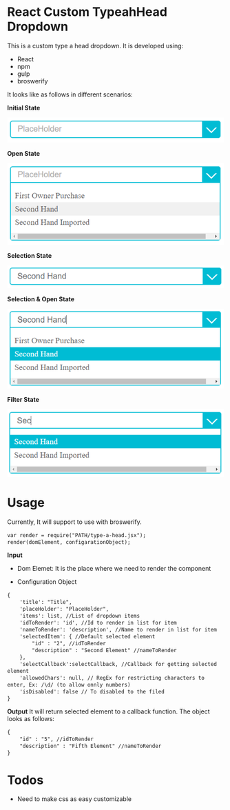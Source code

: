 # React Custom TypeahHead Dropdown

This is a custom type a head dropdown.
It is developed using:
- React
- npm
- gulp
- broswerify 

It looks like as follows in different scenarios:

**Initial State**

![Initial](./images/1initial.png)


**Open State**

![Open](./images/2open.png)


**Selection State**

![Selection](./images/3selection.png)


**Selection & Open State**

![Selection & Open](./images/4open-selection.png)


**Filter State**

![Filter](./images/5filter.png)


# Usage
Currently, It will support to use with broswerify.

```
var render = require("PATH/type-a-head.jsx");
render(domElement, configarationObject);
```


**Input**
- Dom Elemet: It is the place where we need to render the component

- Configuration Object

```
{
	'title': "Title",
	'placeHolder': "PlaceHolder",
	'items': list, //List of dropdown items
	'idToRender': 'id', //Id to render in list for item
	'nameToRender': 'description', //Name to render in list for item
	'selectedItem': { //Default selected element
		"id" : "2", //idToRender
		"description" : "Second Element" //nameToRender
	},
	'selectCallback':selectCallback, //Callback for getting selected element
	'allowedChars': null, // RegEx for restricting characters to enter, Ex: /\d/ (to allow onnly numbers)
	'isDisabled': false // To disabled to the filed
}
```

**Output**
It will return selected element to a callback function. The object looks as follows:

```
{
	"id" : "5", //idToRender
	"description" : "Fifth Element" //nameToRender
}
```

# Todos
- Need to make css as easy customizable
